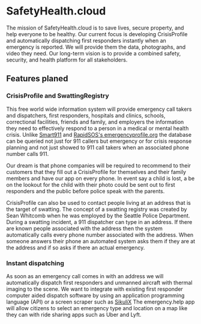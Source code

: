 # SafetyHealth.cloud

The mission of SafetyHealth.cloud is to save lives, secure property, and help everyone to be healthy. Our current focus is developing CrisisProfile and automatically dispatching first responders instantly when an emergency is reported. We will provide them the data, photographs, and video they need. Our long-term vision is to provide a combined safety, security, and health platform for all stakeholders. 

## Features planed

### CrisisProfile and SwattingRegistry

This free world wide information system will provide emergency call takers and dispatchers, first responders, hospitals and clinics, schools, correctional facilities, friends and family, and employers the information they need to effectively respond to a person in a medical or mental health crisis. Unlike [Smart911](https://www.smart911.com/) and [RapidSOS's emergencyprofile.org](https://emergencyprofile.org) the database can be queried not just for 911 callers but emergency or for crisis response planning and not just showed to 911 call takers when an associated phone number calls 911. 

Our dream is that phone companies will be required to recommend to their customers that they fill out a CrisisProfile for themselves and their family members and have our app on every phone. In event say a child is lost, a be on the lookout for the child with their photo could be sent out to first responders and the public before police speak with the parents.

CrisisProfile can also be used to contact people living at an address that is the target of swatting. The concept of a swatting registry was created by Sean Whitcomb when he was employed by the Seattle Police Department. During a swatting incident, a 911 dispatcher can type in an address. If there are known people associated with the address then the system automatically calls every phone number associated with the address. When someone answers their phone an automated system asks them if they are at the address and if so asks if there an actual emergency. 

### Instant dispatching

As soon as an emergency call comes in with an address we will automatically dispatch first responders and unmanned aircraft with thermal imaging to the scene. We want to integrate with existing first responder computer aided dispatch software by using an application programming language (API) or a screen scraper such as [SikuliX](http://sikulix.com/) The emergency.help app will allow citizens to select an emergency type and location on a map like they can with ride sharing apps such as Uber and Lyft.



